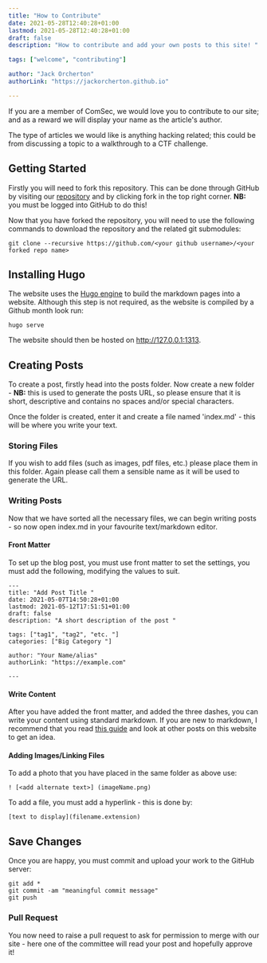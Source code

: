 ```yaml
---
title: "How to Contribute"
date: 2021-05-28T12:40:28+01:00
lastmod: 2021-05-28T12:40:28+01:00
draft: false
description: "How to contribute and add your own posts to this site! "

tags: ["welcome", "contributing"]

author: "Jack Orcherton" 
authorLink: "https://jackorcherton.github.io"

---
```


If you are a member of ComSec, we would love you to contribute to our site; and as a reward we will display your name as the article's author.

The type of articles we would like is anything hacking related; this could be from discussing a topic to a walkthrough to a CTF challenge.

## Getting Started

Firstly you will need to fork this repository. This can be done through GitHub by visiting our [repository](https://github.com/Cov-ComSec/Cov-ComSec.github.io) and by clicking fork in the top right corner. **NB:** you must be logged into GitHub to do this!

Now that you have forked the repository, you will need to use the following commands to download the repository and the related git submodules:

```
git clone --recursive https://github.com/<your github username>/<your forked repo name>
```

## Installing Hugo

The website uses the [Hugo engine](https://gohugo.io) to build the markdown pages into a website. Although this step is not required, as the website is compiled by a Github month look run:

```
hugo serve
```

The website should then be hosted on http://127.0.0.1:1313.

## Creating Posts

To create a post, firstly head into the posts folder. Now create a new folder - **NB:** this is used to generate the posts URL, so please ensure that it is short, descriptive and contains no spaces and/or special characters.

Once the folder is created, enter it and create a file named 'index.md' - this will be where you write your text.

### Storing Files
If you wish to add files (such as images, pdf files, etc.) please place them in this folder. Again please call them a sensible name as it will be used to generate the URL.

### Writing Posts
Now that we have sorted all the necessary files, we can begin writing posts - so now open index.md in your favourite text/markdown editor.

#### Front Matter
To set up the blog post, you must use front matter to set the settings, you must add the following, modifying the values to suit.

```
---
title: "Add Post Title "
date: 2021-05-07T14:50:28+01:00
lastmod: 2021-05-12T17:51:51+01:00
draft: false
description: "A short description of the post "

tags: ["tag1", "tag2", "etc. "]
categories: ["Big Category "]

author: "Your Name/alias" 
authorLink: "https://example.com"

---
 ```

#### Write Content
After you have added the front matter, and added the three dashes, you can write your content using standard markdown. If you are new to markdown, I recommend that you read [this guide](https://www.markdownguide.org/cheat-sheet/) and look at other posts on this website to get an idea. 

#### Adding Images/Linking Files
To add a photo that you have placed in the same folder as above use:

```
! [<add alternate text>] (imageName.png)
```

To add a file, you must add a hyperlink - this is done by:

```
[text to display](filename.extension)
```

## Save Changes
Once you are happy, you must commit and upload your work to the GitHub server:

```
git add *
git commit -am "meaningful commit message" 
git push 
```

### Pull Request
You now need to raise a pull request to ask for permission to merge with our site - here one of the committee will read your post and hopefully approve it! 
